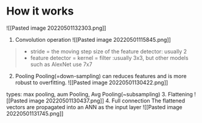 # How it works
![[Pasted image 20220501132303.png]]
1. Convolution operation
![[Pasted image 20220501115845.png]]
>- stride = the moving step size of the feature detector: usually 2
>- feature detector = kernel = filter :usually 3x3, but other models such as AlexNet use 7x7
2. Pooling
Pooling(=down-sampling) can reduces features and is more robust to overfitting.
![[Pasted image 20220501130422.png]]

types: max pooling, aum Pooling, Avg Pooling(~subsampling)
3. Flattening
![[Pasted image 20220501130437.png]]
4. Full connection 
The flattened vectors are propagated into an ANN as the input layer
![[Pasted image 20220501131745.png]]